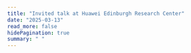```yaml
---
title: "Invited talk at Huawei Edinburgh Research Center"
date: "2025-03-13"
read_more: false
hidePagination: true
summary: " "
---
```



